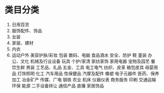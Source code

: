 # 类目分类


1. 日用百货
2. 服饰配件、饰品
3. 女装
4. 家装、建材
5. 内衣
6. 运动户外
美容护肤/彩妆
包装
数码、电脑
食品酒水
安全、防护
鞋
童装
办公、文化
机械及行业设备
玩具
个护/家清
家纺家饰
家用电器
宠物及园艺
餐饮生鲜
男装
工艺品、礼品
五金、工具
电工电气
纺织、皮革
箱包皮具
母婴用品
灯饰照明
化工
汽车用品
性保健品
汽摩及配件
橡塑
电子元器件
医药、保养
加工
冶金矿产
传媒、广电
钢铁
农业
机床
仪器仪表
商务服务
印刷
交通运输
环保
能源
二手设备转让
通信产品
直播
家居饰品





